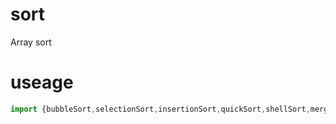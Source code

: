 # sort
Array sort

# useage
```javascript
import {bubbleSort,selectionSort,insertionSort,quickSort,shellSort,mergeSortFromTop,mergeSortFromBottom,heapSort} from '@hechanglin/sort'

